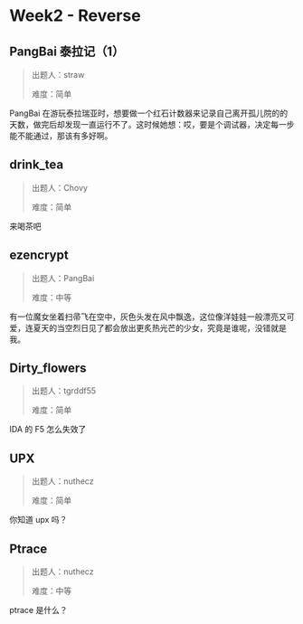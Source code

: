 # Week2 - Reverse

## PangBai 泰拉记（1）

> 出题人：straw
>
> 难度：简单

PangBai 在游玩泰拉瑞亚时，想要做一个红石计数器来记录自己离开孤儿院的的天数，做完后却发现一直运行不了。这时候她想：哎，要是个调试器，决定每一步能不能通过，那该有多好啊。

## drink_tea

> 出题人：Chovy
>
> 难度：简单

来喝茶吧

## ezencrypt

> 出题人：PangBai
>
> 难度：中等

有一位魔女坐着扫帚飞在空中，灰色头发在风中飘逸，这位像洋娃娃一般漂亮又可爱，连夏天的当空烈日见了都会放出更炙热光芒的少女，究竟是谁呢，没错就是我。

## Dirty_flowers

> 出题人：tgrddf55
>
> 难度：简单

IDA 的 F5 怎么失效了

## UPX

> 出题人：nuthecz
>
> 难度：简单

你知道 upx 吗？

## Ptrace

> 出题人：nuthecz
>
> 难度：中等

ptrace 是什么？
